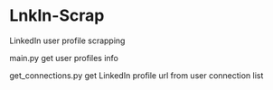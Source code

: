 # LnkIn-Scrap
LinkedIn user profile scrapping

main.py
  get user profiles info


get_connections.py
  get LinkedIn profile url from user connection list
  
